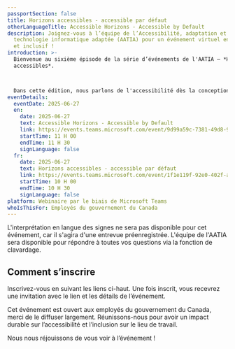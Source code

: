 ```yaml
---
passportSection: false
title: Horizons accessibles - accessible par défaut
otherLanguageTitle: Accessible Horizons - Accessible by Default
description: Joignez-vous à l’équipe de l’Accessibilité, adaptation et
  technologie informatique adaptée (AATIA) pour un événement virtuel engageant
  et inclusif !
introduction: >-
  Bienvenue au sixième épisode de la série d’événements de l'AATIA – *Horizons
  accessibles*.



  Dans cette édition, nous parlons de l'accessibilité dès la conception, et oui, nous rendons même les formulaires gouvernementaux passionnants. Rejoignez-nous pour découvrir comment Formulaires GC change les mentalités, conçoit avec intention et crée des outils qui fonctionnent pour tout le monde.
eventDetails:
  eventDate: 2025-06-27
  en:
    date: 2025-06-27
    text: Accessible Horizons - Accessible by Default
    link: https://events.teams.microsoft.com/event/9d99a59c-7381-49d8-93ac-0336be1a3f0a@d05bc194-94bf-4ad6-ae2e-1db0f2e38f5e
    startTime: 11 H 00
    endTime: 11 H 30
    signLanguage: false
  fr:
    date: 2025-06-27
    text: Horizons accessibles - accessible par défaut
    link: https://events.teams.microsoft.com/event/1f1e119f-92e0-402f-ab8a-209d4b2dbd83@d05bc194-94bf-4ad6-ae2e-1db0f2e38f5e
    startTime: 10 H 00
    endTime: 10 H 30
    signLanguage: false
platform: Webinaire par le biais de Microsoft Teams
whoIsThisFor: Employés du gouvernement du Canada
---
```

L'interprétation en langue des signes ne sera pas disponible pour cet événement, car il s'agira d'une entrevue préenregistrée. L'équipe de l'AATIA sera disponible pour répondre à toutes vos questions via la fonction de clavardage.

## Comment s’inscrire

Inscrivez-vous en suivant les liens ci-haut. Une fois inscrit, vous recevrez une invitation avec le lien et les détails de l’événement.

Cet événement est ouvert aux employés du gouvernement du Canada, merci de le diffuser largement. Réunissons-nous pour avoir un impact durable sur l’accessibilité et l’inclusion sur le lieu de travail.

Nous nous réjouissons de vous voir à l’événement !
